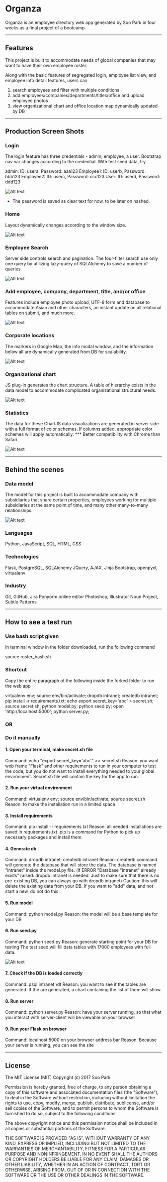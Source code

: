 # Organza

Organza is an employee directory web app generated by Soo Park in four weeks as a final project of a bootcamp.
 
---
 
## Features
 
 
This project is built to accommodate needs of global companies that may want to have their own employee roster. 
 
Along with the basic features of segregated login, employee list view, and employee info detail features, users can
 
1) search employees and filter with multiple conditions
2) add employees/companies/departments/titles/office and upload employee photos
3) view organizational chart and office location map dynamically updated by DB
 
 
---
 
## Production Screen Shots
 
 
 
### Login
 
The login feature has three credentials - admin, employee, a user. Bootstrap nav var changes according to the credential.
With test seed data, try

admin: ID: usera, Password: aaa123
Employee1: ID: userb, Password: bbb123
Employee2: ID: userc, Password: ccc123
User: ID: userd, Password: ddd123

 
![Alt text](/NOT_FOR_DEPLOYMENT/production_screen_shots/login.gif?raw=true "Optional Title")
 * The password is saved as clear text for now, to be later on hashed.
 
 
 
### Home
 
 
 
Layout dynamically changes according to the window size.
 
 
![Alt text](/NOT_FOR_DEPLOYMENT/production_screen_shots/bootstrap.gif?raw=true "Optional Title")
 
 
 
### Employee Search
 
 
 
Server side controls search and pagination. The four-filter search use only one query by utilizing lazy-query of SQLAlchemy to save a number of queries.
 
 
![Alt text](/NOT_FOR_DEPLOYMENT/production_screen_shots/search.gif?raw=true "Optional Title")
 
 
 
 
### Add employee, company, department, title, and/or office
 
 
 
Features include employee photo upload, UTF-8 form and database to accommodate Asian and other characters, an instant update on all relational tables on submit, and much more.
 
 
![Alt text](/NOT_FOR_DEPLOYMENT/production_screen_shots/add_company.gif?raw=true "Optional Title")
 
 
 
 
### Corporate locations
 
 
 
The markers in Google Map, the info modal window, and the information below all are dynamically generated from DB for scalability.
 
 
![Alt text](/NOT_FOR_DEPLOYMENT/production_screen_shots/map.png?raw=true "Optional Title")
 
 
 
 
### Organizational chart
 
 
 
JS plug-in generates the chart structure. A table of hierarchy exists in the data model to accommodate complicated organizational structural needs.
 
 
![Alt text](/NOT_FOR_DEPLOYMENT/production_screen_shots/orgchart.gif?raw=true "Optional Title")
 
 
 
 
### Statistics
 
 
 
The data for these ChartJS data visualizations are generated in server side with a full format of color schemes. If columns added, appropriate color schemes will apply automatically. *** Better compatibility with Chrome than Safari
 
 
![Alt text](/NOT_FOR_DEPLOYMENT/production_screen_shots/stats.gif?raw=true "Optional Title")
 
 
 
---
 
## Behind the scenes
 
 
### Data model
 
The model for this project is built to accommodate company with subsidiaries that share certain properties, employees working for multiple subsidiaries at the same point of time, and many other many-to-many relationships.
 

![Alt text](/NOT_FOR_DEPLOYMENT/production_screen_shots/db_v010.png?raw=true "Optional Title")
 
 
 
### Languages
Python, JavaScript, SQL, HTML, CSS
 
### Technologies
Flask, PostgreSQL, SQLAlchemy
JQuery, AJAX, Jinja
Bootstrap, openpyxl, virtualenv
 
### Industry
Git, GitHub, Jira
Ponyorm online editor
Photoshop, Illustrator
Noun Project, Subtle Patterns
 
 
---

## How to see a test run
 
 
 
 
 
 
### Use bash script given


In terminal window in the folder downloaded, run the following command

source roster_bash.sh


### Shortcut


Copy the entire paragraph of the following inside the forked folder to run the web app

virtualenv env; source env/bin/activate; dropdb intranet; createdb intranet; pip install -r requirements.txt; echo export secret_key='abc' > secret.sh; source secret.sh; python model.py; python seed.py; open 'http://localhost:5000'; python server.py;

### OR


### Do it manually


#### 1. Open your terminal, make secret.sh file

Command: echo "export secret_key='abc'" >> secret.sh
Reason: you want web frame "Flask" and other requirements to run in your computer to test the code, but you do not want to install everything needed to your global environment. Secret.sh file will contain the key for the app to run.

#### 2. Run your virtual environment

Command: virtualenv env; source env/bin/activate; source secret.sh
Reason: to make the installation run in a limited space


#### 3. Install requirements

Command: pip install -r requirements.txt
Reason: all needed installations are saved in requirements.txt. pip is a command for Python to pick up necessary packages and install them.

#### 4. Generate db

Command: dropdb intranet; createdb intranet
Reason: createdb command will generate the database that will store the data. The database is named "intranet" inside the model.py file. (if ERROR "Database "intranet" already exists" raised: dropdb intranet is needed. Just to make sure that there is no pre-existing DB, you can always go with dropdb intranet)
Caution: this will delete the existing data from your DB. If you want to "add" data, and not start a new, do not do this.

#### 5. Run model

Command: python model.py
Reason: the model will be a base template for your DB

#### 6. Run seed.py

Command: python seed.py
Reason: generate starting point for your DB for testing
The test seed will fill data tables with 17000 employees with full data.

![Alt text](/NOT_FOR_DEPLOYMENT/production_screen_shots/seed.gif?raw=true "Optional Title")

#### 7. Check if the DB is loaded correctly

Command: psql intranet
         \dt
Reason: you want to see if the tables are generated. If the are generated, a chart containing the list of them will show.

#### 8. Run server

Command: python server.py
Reason: have your server running, so that what you interact with server-client will be viewable on your browser

#### 9. Run your Flask on browser

Command: localhost:5000 on your browser address bar
Reason: Because your server is running, you can see the site


---

## License

The MIT License (MIT) Copyright (c) 2017 Soo Park

Permission is hereby granted, free of charge, to any person obtaining a copy of this software and associated documentation files (the "Software"), to deal in the Software without restriction, including without limitation the rights to use, copy, modify, merge, publish, distribute, sublicense, and/or sell copies of the Software, and to permit persons to whom the Software is furnished to do so, subject to the following conditions:

The above copyright notice and this permission notice shall be included in all copies or substantial portions of the Software.

THE SOFTWARE IS PROVIDED "AS IS", WITHOUT WARRANTY OF ANY KIND, EXPRESS OR IMPLIED, INCLUDING BUT NOT LIMITED TO THE WARRANTIES OF MERCHANTABILITY, FITNESS FOR A PARTICULAR PURPOSE AND NONINFRINGEMENT. IN NO EVENT SHALL THE AUTHORS OR COPYRIGHT HOLDERS BE LIABLE FOR ANY CLAIM, DAMAGES OR OTHER LIABILITY, WHETHER IN AN ACTION OF CONTRACT, TORT OR OTHERWISE, ARISING FROM, OUT OF OR IN CONNECTION WITH THE SOFTWARE OR THE USE OR OTHER DEALINGS IN THE SOFTWARE.
